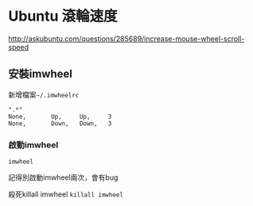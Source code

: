 # Ubuntu 滾輪速度

http://askubuntu.com/questions/285689/increase-mouse-wheel-scroll-speed

## 安裝imwheel

新增檔案`~/.imwheelrc`

```
".*"
None,       Up,     Up,     3
None,       Down,   Down,   3
```

### 啟動imwheel

`imwheel`

記得別啟動imwheel兩次，會有bug

殺死killall imwheel
`killall imwheel`
